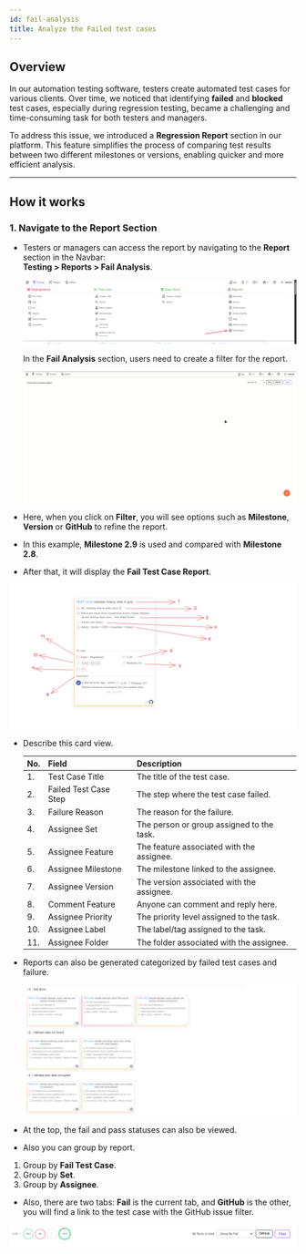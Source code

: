 ```yaml
---
id: fail-analysis
title: Analyze the Failed test cases
---
```


## Overview
In our automation testing software, testers create automated test cases for various clients. Over time, we noticed that identifying **failed** and **blocked** test cases, especially during regression testing, became a challenging and time-consuming task for both testers and managers.

To address this issue, we introduced a **Regression Report** section in our platform. This feature simplifies the process of comparing test results between two different milestones or versions, enabling quicker and more efficient analysis.

---

## How it works

### 1. Navigate to the Report Section

- Testers or managers can access the report by navigating to the **Report** section in the Navbar:  
**Testing > Reports > Fail Analysis**.

  ![](/img/how-tos/fail-analysis/fail-analysis.png)

  In the **Fail Analysis** section, users need to create a filter for the report.

  ![](/img/how-tos/fail-analysis/fail-test-cases.gif)

- Here, when you click on **Filter**, you will see options such as **Milestone**, **Version** or **GitHub** to refine the report.
- In this example, **Milestone 2.9** is used and compared with **Milestone 2.8**.
- After that, it will display the **Fail Test Case Report**.

 ![](/img/how-tos/fail-analysis/card-view.png)

- Describe this card view.

  | No. | Field                 | Description                         |
  |-----|-----------------------|-------------------------------------|
  | 1.  | Test Case Title       | The title of the test case.         |
  | 2.  | Failed Test Case Step | The step where the test case failed.|
  | 3.  | Failure Reason        | The reason for the failure.         |
  | 4.  | Assignee Set          | The person or group assigned to the task. |
  | 5.  | Assignee Feature      | The feature associated with the assignee. |
  | 6.  | Assignee Milestone    | The milestone linked to the assignee. |
  | 7.  | Assignee Version      | The version associated with the assignee. |
  | 8.  | Comment Feature       | Anyone can comment and reply here. |
  | 9.  | Assignee Priority     | The priority level assigned to the task. |
  | 10. | Assignee Label        | The label/tag assigned to the task. |
  | 11. | Assignee Folder       | The folder associated with the assignee. |

- Reports can also be generated categorized by failed test cases and failure.

  ![](/img/how-tos/fail-analysis/fail-type.png)

- At the top, the fail and pass statuses can also be viewed.
- Also you can group by report.
1. Group by **Fail Test Case**.
2. Group by **Set**.
3. Group by **Assignee**.
- Also, there are two tabs: **Fail** is the current tab, and **GitHub** is the other, you will find a link to the test case with the GitHub issue filter.

 ![](/img/how-tos/fail-analysis/pass-fail.png)